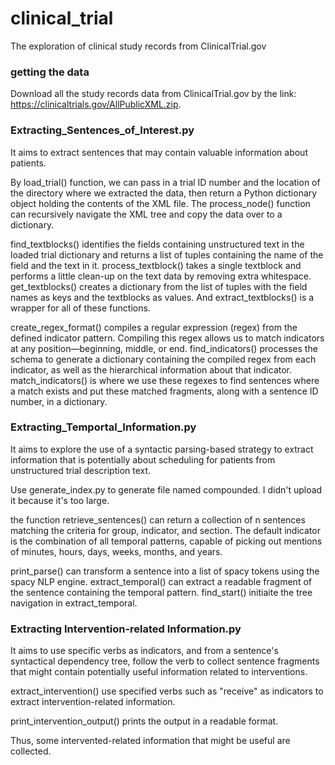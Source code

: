 # clinical_trial
The exploration of clinical study records from ClinicalTrial.gov
### getting the data
Download all the study records data from ClinicalTrial.gov by the link: https://clinicaltrials.gov/AllPublicXML.zip.
### Extracting_Sentences_of_Interest.py
It aims to extract sentences that may contain valuable information about patients.

By load_trial() function, we can pass in a trial ID number and the location of the directory where we extracted the data, then return a Python dictionary object holding the contents of the XML file. The process_node() function can recursively navigate the XML tree and copy the data over to a dictionary.

find_textblocks() identifies the fields containing unstructured text in the loaded trial dictionary and returns a list of tuples containing the name of the field and the text in it. process_textblock() takes a single textblock and performs a little clean-up on the text data by removing extra whitespace. get_textblocks() creates a dictionary from the list of tuples with the field names as keys and the textblocks as values. And extract_textblocks() is a wrapper for all of these functions.

create_regex_format() compiles a regular expression (regex) from the defined indicator pattern. Compiling this regex allows us to match indicators at any position—beginning, middle, or end. find_indicators() processes the schema to generate a dictionary containing the compiled regex from each indicator, as well as the hierarchical information about that indicator. match_indicators() is where we use these regexes to find sentences where a match exists and put these matched fragments, along with a sentence ID number, in a dictionary.
### Extracting_Temportal_Information.py
It aims to explore the use of a syntactic parsing-based strategy to extract information that is potentially about scheduling for patients from unstructured trial description text.

Use generate_index.py to generate file named compounded. I didn't upload it because it's too large.

the function retrieve_sentences() can return a collection of n sentences matching the criteria for group, indicator, and section. The default indicator is the combination of all temporal patterns, capable of picking out mentions of minutes, hours, days, weeks, months, and years. 

print_parse() can transform a sentence into a list of spacy tokens using the spacy NLP engine. extract_temporal() can extract a readable fragment of the sentence containing the temporal pattern. find_start() initiaite the tree navigation in extract_temporal.
### Extracting Intervention-related Information.py
It aims to use specific verbs as indicators, and from a sentence's syntactical dependency tree, follow the verb to collect sentence fragments that might contain potentially useful information related to interventions.

extract_intervention() use specified verbs such as "receive" as indicators to extract intervention-related information.

print_intervention_output() prints the output in a readable format.

Thus, some intervented-related information that might be useful are collected.
